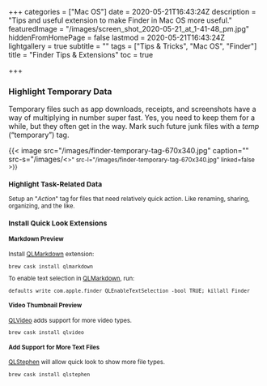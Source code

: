 +++
categories = ["Mac OS"]
date = 2020-05-21T16:43:24Z
description = "Tips and useful extension to make Finder in Mac OS more useful."
featuredImage = "/images/screen_shot_2020-05-21_at_1-41-48_pm.jpg"
hiddenFromHomePage = false
lastmod = 2020-05-21T16:43:24Z
lightgallery = true
subtitle = ""
tags = ["Tips & Tricks", "Mac OS", "Finder"]
title = "Finder Tips & Extensions"
toc = true

+++
<!--more-->

### Highlight Temporary Data

Temporary files such as app downloads, receipts, and screenshots have a way of multiplying in number super fast. Yes, you need to keep them for a while, but they often get in the way. Mark such future junk files with a *temp* (“temporary”) tag.

{{< image src="/images/finder-temporary-tag-670x340.jpg" caption="" src-s="/images/<<SMALL IMAGE>>" src-l="/images/finder-temporary-tag-670x340.jpg" linked=false  >}}

### Highlight Task-Related Data

Setup an "_Action_" tag for files that need relatively quick action. Like renaming, sharing, organizing, and the like.

### Install Quick Look Extensions

#### Markdown Preview

Install [QLMarkdown](https://github.com/toland/qlmarkdown) extension:
  ```shell
  brew cask install qlmarkdown
  ```
  To enable text selection in [QLMarkdown](https://github.com/toland/qlmarkdown), run:
  ```shell
  defaults write com.apple.finder QLEnableTextSelection -bool TRUE; killall Finder
  ```
  #### Video Thumbnail Preview
  [QLVideo](https://github.com/Marginal/QLVideo) adds support for more video types.
  ```shell
  brew cask install qlvideo
  ```
  #### Add Support for More Text Files
  [QLStephen](https://github.com/whomwah/qlstephen) will allow quick look to show more file types.
  ```shell
  brew cask install qlstephen
  ```
